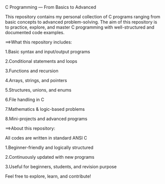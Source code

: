 C Programming — From Basics to Advanced

This repository contains my personal collection of C programs ranging from basic concepts to advanced problem-solving.
The aim of this repository is to practice, explore, and master C programming with well-structured and documented code examples.

==>What this repository includes:

1.Basic syntax and input/output programs

2.Conditional statements and loops

3.Functions and recursion

4.Arrays, strings, and pointers

5.Structures, unions, and enums

6.File handling in C

7.Mathematics & logic-based problems

8.Mini-projects and advanced programs

==>About this repository:

All codes are written in standard ANSI C

1.Beginner-friendly and logically structured

2.Continuously updated with new programs

3.Useful for beginners, students, and revision purpose

Feel free to explore, learn, and contribute!
